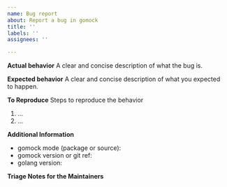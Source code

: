 ```yaml
---
name: Bug report
about: Report a bug in gomock
title: ''
labels: ''
assignees: ''

---
```


**Actual behavior** A clear and concise description of what the bug is.

**Expected behavior** A clear and concise description of what you expected to
happen.

**To Reproduce** Steps to reproduce the behavior

1.  ...
2.  ...

**Additional Information**

-   gomock mode (package or source):
-   gomock version or git ref:
-   golang version:

**Triage Notes for the Maintainers**

<!-- 🎉🎉🎉 Thank you for an opening an issue !!! 🎉🎉🎉 We are doing our best to get to this. -->
